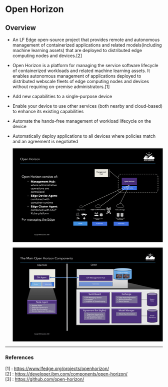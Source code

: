 # Open Horizon

## Overview

* An LF Edge open-source project that provides remote and autonomous management of containerized applications and related models(including machine learning assets) that are deployed to distributed edge computing nodes and devices.[2]

* Open Horizon is a platform for managing the service software lifecycle of containerized workloads and related machine learning assets. It enables autonomous management of applications deployed to distributed webscale fleets of edge computing nodes and devices without requiring on-premise administrators.[1]

* Add new capabilities to a single-purpose device

* Enable your device to use other services (both nearby and cloud-based) to enhance its existing capabilities

* Automate the hands-free management of workload lifecycle on the device

* Automatically deploy applications to all devices where policies match and an agreement is negotiated

  

  ![Open Horizon tiers](./images/OpenHorizon/open-horizon-tiers.png)

  ![Open Horizon components](./images/OpenHorizon/open-horizon-components.png)

  

---

### References

[1] : https://www.lfedge.org/projects/openhorizon/    
[2] : https://developer.ibm.com/components/open-horizon/   
[3] : https://github.com/open-horizon/      
